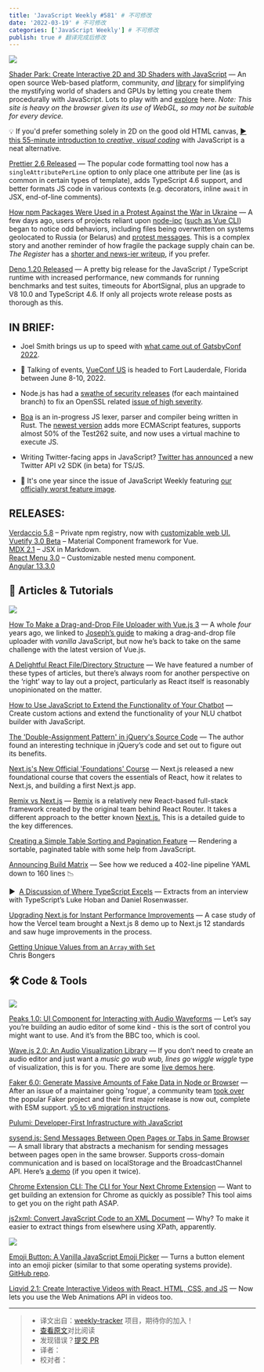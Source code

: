 ```yaml
---
title: 'JavaScript Weekly #581' # 不可修改
date: '2022-03-19' # 不可修改
categories: ['JavaScript Weekly'] # 不可修改
publish: true # 翻译完成后修改
---
```


[![](https://res.cloudinary.com/cpress/image/upload/w_1280,e_sharpen:60/fwlwspwujh4vunf8emyx.jpg)](https://javascriptweekly.com/link/121247/web)

<!--以上是预览信息，图片一张或限制百字左右，前者优先，全文请使用二级及以下标题-->
<!-- more -->

[Shader Park: Create Interactive 2D and 3D Shaders with JavaScript](https://javascriptweekly.com/link/121247/web "shaderpark.com") — An open source Web-based platform, community, _and_ [library](https://javascriptweekly.com/link/121248/web) for simplifying the mystifying world of shaders and GPUs by letting you create them procedurally with JavaScript. Lots to play with and [explore](https://javascriptweekly.com/link/121249/web) here. _Note: This site is heavy on the browser given its use of WebGL, so may not be suitable for every device._

💡 If you'd prefer something solely in 2D on the good old HTML canvas, [▶️ this 55-minute introduction to _creative, visual coding_](https://javascriptweekly.com/link/121250/web) with JavaScript is a neat alternative.

[Prettier 2.6 Released](https://javascriptweekly.com/link/121238/web "prettier.io") — The popular code formatting tool now has a `singleAttributePerLine` option to only place one attribute per line (as is common in certain types of template), adds TypeScript 4.6 support, and better formats JS code in various contexts (e.g. decorators, inline `await` in JSX, end-of-line comments).

[How npm Packages Were Used in a Protest Against the War in Ukraine](https://javascriptweekly.com/link/121193/web "snyk.io") — A few days ago, users of projects reliant upon [node-ipc](https://javascriptweekly.com/link/121195/web) ([such as Vue CLI](https://javascriptweekly.com/link/121194/web)) began to notice odd behaviors, including files being overwritten on systems geolocated to Russia (or Belarus) and [protest messages](https://javascriptweekly.com/link/121196/web). This is a complex story and another reminder of how fragile the package supply chain can be. _The Register_ has a [shorter and news-ier writeup](https://javascriptweekly.com/link/121244/web), if you prefer.

[Deno 1.20 Released](https://javascriptweekly.com/link/121245/web "deno.com") — A pretty big release for the JavaScript / TypeScript runtime with increased performance, new commands for running benchmarks and test suites, timeouts for AbortSignal, plus an upgrade to V8 10.0 and TypeScript 4.6. If only all projects wrote release posts as thorough as this.

## **IN BRIEF:**

*   Joel Smith brings us up to speed with [what came out of GatsbyConf 2022](https://javascriptweekly.com/link/121197/web).
    
*   📅 Talking of events, [VueConf US](https://javascriptweekly.com/link/121198/web) is headed to Fort Lauderdale, Florida between June 8-10, 2022.
    
*   Node.js has had a [swathe of security releases](https://javascriptweekly.com/link/121199/web) (for each maintained branch) to fix an OpenSSL related [issue of high severity](https://javascriptweekly.com/link/121200/web).
    
*   [Boa](https://javascriptweekly.com/link/121201/web) is an in-progress JS lexer, parser and compiler being written in Rust. The [newest version](https://javascriptweekly.com/link/121202/web) adds more ECMAScript features, supports almost 50% of the Test262 suite, and now uses a virtual machine to execute JS.
    
*   Writing Twitter-facing apps in JavaScript? [Twitter has announced](https://javascriptweekly.com/link/121246/web) a new Twitter API v2 SDK (in beta) for TS/JS.
    
*   🤡 It's one year since the issue of JavaScript Weekly featuring [our officially worst feature image](https://javascriptweekly.com/link/121242/web).
    

## **RELEASES:**

[Verdaccio 5.8](https://javascriptweekly.com/link/121203/web) – Private npm registry, now with [customizable web UI.](https://javascriptweekly.com/link/121204/web)  
[Vuetify 3.0 Beta](https://javascriptweekly.com/link/121205/web) – Material Component framework for Vue.  
[MDX 2.1](https://javascriptweekly.com/link/121206/web) – JSX in Markdown.  
[React Menu 3.0](https://javascriptweekly.com/link/121207/web) – Customizable nested menu component.  
[Angular 13.3.0](https://javascriptweekly.com/link/121209/web)

## 📒 Articles & Tutorials

[![](https://res.cloudinary.com/cpress/image/upload/w_1280,e_sharpen:60/jjcp6am2zg0ywsmq2thj.jpg)](https://javascriptweekly.com/link/121239/web)

[How To Make a Drag-and-Drop File Uploader with Vue.js 3](https://javascriptweekly.com/link/121239/web "www.smashingmagazine.com") — A whole _four_ years ago, we linked to [Joseph’s guide](https://javascriptweekly.com/link/121240/web) to making a drag-and-drop file uploader with _vanilla_ JavaScript, but now he’s back to take on the same challenge with the latest version of Vue.js.

[A Delightful React File/Directory Structure](https://javascriptweekly.com/link/121214/web "www.joshwcomeau.com") — We have featured a number of these types of articles, but there’s always room for another perspective on the ‘right’ way to lay out a project, particularly as React itself is reasonably unopinionated on the matter.

[How to Use JavaScript to Extend the Functionality of Your Chatbot](https://javascriptweekly.com/link/121216/web "bit.ly") — Create custom actions and extend the functionality of your NLU chatbot builder with JavaScript.

[The 'Double-Assignment Pattern' in jQuery's Source Code](https://javascriptweekly.com/link/121215/web "www.zhenghao.io") — The author found an interesting technique in jQuery’s code and set out to figure out its benefits.

[Next.js's New Official 'Foundations' Course](https://javascriptweekly.com/link/121217/web "nextjs.org") — Next.js released a new foundational course that covers the essentials of React, how it relates to Next.js, and building a first Next.js app.

[Remix vs Next.js](https://javascriptweekly.com/link/121218/web "bejamas.io") — [Remix](https://javascriptweekly.com/link/121219/web) is a relatively new React-based full-stack framework created by the original team behind React Router. It takes a different approach to the better known [Next.js.](https://javascriptweekly.com/link/121220/web) This is a detailed guide to the key differences.

[Creating a Simple Table Sorting and Pagination Feature](https://javascriptweekly.com/link/121222/web "www.raymondcamden.com") — Rendering a sortable, paginated table with some help from JavaScript.

[Announcing Build Matrix](https://javascriptweekly.com/link/121221/web "buildkite.com") — See how we reduced a 402-line pipeline YAML down to 160 lines 📉

▶  [A Discussion of Where TypeScript Excels](https://javascriptweekly.com/link/121223/web "thenewstack.io") — Extracts from an interview with TypeScript’s Luke Hoban and Daniel Rosenwasser.

[Upgrading Next.js for Instant Performance Improvements](https://javascriptweekly.com/link/121241/web "vercel.com") — A case study of how the Vercel team brought a Next.js 8 demo up to Next.js 12 standards and saw huge improvements in the process.

[Getting Unique Values from an `Array` with `Set`](https://javascriptweekly.com/link/121224/web)  
Chris Bongers

## 🛠 Code & Tools

[![](https://res.cloudinary.com/cpress/image/upload/w_1280,e_sharpen:60/ikffzxz0rblvqlyl8tbx.jpg)](https://javascriptweekly.com/link/121225/web)

[Peaks 1.0: UI Component for Interacting with Audio Waveforms](https://javascriptweekly.com/link/121225/web "github.com") — Let’s say you’re building an audio editor of some kind - this is the sort of control you might want to use. And it’s from the BBC too, which is cool.

[Wave.js 2.0: An Audio Visualization Library](https://javascriptweekly.com/link/121226/web "github.com") — If you don’t need to create an audio editor and just want a _music go wub wub, lines go wiggle wiggle_ type of visualization, this is for you. There are some [live demos here](https://javascriptweekly.com/link/121227/web).

[Faker 6.0: Generate Massive Amounts of Fake Data in Node or Browser](https://javascriptweekly.com/link/121228/web "github.com") — After an issue of a maintainer going 'rogue', a community team [took over](https://javascriptweekly.com/link/121229/web) the popular Faker project and their first major release is now out, complete with ESM support. [v5 to v6 migration instructions](https://javascriptweekly.com/link/121230/web).

[Pulumi: Developer-First Infrastructure with JavaScript](https://javascriptweekly.com/link/121231/web "www.pulumi.com")

[sysend.js: Send Messages Between Open Pages or Tabs in Same Browser](https://javascriptweekly.com/link/121232/web "github.com") — A small library that abstracts a mechanism for sending messages between pages open in the same browser. Supports cross-domain communication and is based on localStorage and the BroadcastChannel API. Here’s [a demo](https://javascriptweekly.com/link/121233/web) (if you open it twice).

[Chrome Extension CLI: The CLI for Your Next Chrome Extension](https://javascriptweekly.com/link/121234/web "github.com") — Want to get building an extension for Chrome as quickly as possible? This tool aims to get you on the right path ASAP.

[js2xml: Convert JavaScript Code to an XML Document](https://javascriptweekly.com/link/121235/web "github.com") — Why? To make it easier to extract things from elsewhere using XPath, apparently.

[![](https://res.cloudinary.com/cpress/image/upload/w_140,e_sharpen:60/eesglwuwfvvwkgkzi1hf.jpg)](https://javascriptweekly.com/link/121236/web)

[Emoji Button: A Vanilla JavaScript Emoji Picker](https://javascriptweekly.com/link/121236/web "emoji-button.js.org") — Turns a button element into an emoji picker (similar to that some operating systems provide). [GitHub repo](https://javascriptweekly.com/link/121237/web).

[Liqvid 2.1: Create Interactive Videos with React, HTML, CSS, and JS](https://javascriptweekly.com/link/121243/web "liqvidjs.org") — Now lets you use the Web Animations API in videos too.

---
> * 译文出自：[weekly-tracker](https://github.com/FEDarling/weekly-tracker) 项目，期待你的加入！
> * [查看原文](https://javascriptweekly.com/issues/581)对比阅读
> * 发现错误？[提交 PR](https://github.com/FEDarling/weekly-tracker/blob/main/weeklys/javascript_weekly/581)
> * 译者：
> * 校对者：

